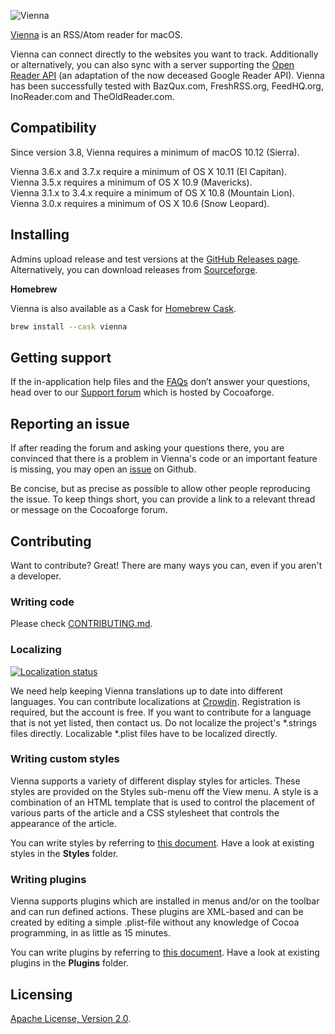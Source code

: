 ![Vienna](https://vienna-rss.sourceforge.io/img/vienna_logo.png)

[Vienna](https://www.vienna-rss.com) is an RSS/Atom reader for macOS.

Vienna can connect directly to the websites you want to track.
Additionally or alternatively, you can also sync with a server supporting the [Open Reader API](http://rss-sync.github.io/Open-Reader-API/rssconsensus/) (an adaptation of the now deceased Google Reader API). Vienna has been successfully tested with BazQux.com, FreshRSS.org, FeedHQ.org, InoReader.com and TheOldReader.com.


Compatibility
-------------

Since version 3.8, Vienna requires a minimum of macOS 10.12 (Sierra).

Vienna 3.6.x and 3.7.x require a minimum of OS X 10.11 (El Capitan).  
Vienna 3.5.x requires a minimum of OS X 10.9 (Mavericks).  
Vienna 3.1.x to 3.4.x require a minimum of OS X 10.8 (Mountain Lion).  
Vienna 3.0.x requires a minimum of OS X 10.6 (Snow Leopard).


Installing
----------

Admins upload release and test versions at the [GitHub Releases page](https://github.com/ViennaRSS/vienna-rss/releases).  
Alternatively, you can download releases from [Sourceforge](https://sourceforge.net/projects/vienna-rss/files/).

**Homebrew**

Vienna is also available as a Cask for [Homebrew Cask](https://github.com/phinze/homebrew-cask).
```bash
brew install --cask vienna
```

Getting support
---------------

If the in-application help files and the [FAQs](https://www.vienna-rss.com/faq.html) don’t answer your questions, head over to our [Support forum](https://forums.cocoaforge.com/viewforum.php?f=18) which is hosted by Cocoaforge.

Reporting an issue
------------------

If after reading the forum and asking your questions there, you are convinced that there is a problem in Vienna's code or an important feature is missing, you may open an [issue](https://github.com/ViennaRSS/vienna-rss/issues?direction=desc&sort=created&state=open) on Github.

Be concise, but as precise as possible to allow other people reproducing the issue. To keep things short, you can provide a link to a relevant thread or message on the Cocoaforge forum.

Contributing
------------

Want to contribute? Great! There are many ways you can, even if you aren't a developer.

### Writing code

Please check [CONTRIBUTING.md](CONTRIBUTING.md).

### Localizing ###
[![Localization status](https://badges.crowdin.net/vienna-rss/localized.svg)](https://crowdin.com/project/vienna-rss "Crowdin")

We need help keeping Vienna translations up to date into different languages. You can contribute localizations at [Crowdin](https://crowdin.com/project/vienna-rss). Registration is required, but the account is free. If you want to contribute for a language that is not yet listed, then contact us. Do not localize the project's \*.strings files directly. Localizable \*.plist files have to be localized directly.

### Writing custom styles

Vienna supports a variety of different display styles for articles. These styles are provided on the Styles sub-menu off the View menu. A style is a combination of an HTML template that is used to control the placement of various parts of the article and a CSS stylesheet that controls the appearance of the article.

You can write styles by referring to [this document](https://www.vienna-rss.com/extras/creating-custom-styles/). Have a look at existing styles in the __Styles__ folder.

### Writing plugins

Vienna supports plugins which are installed in menus and/or on the toolbar and can run defined actions. These plugins are XML-based and can be created by editing a simple .plist-file without any knowledge of Cocoa programming, in as little as 15 minutes.

You can write plugins by referring to [this document](https://www.vienna-rss.com/development/creating-plugins-for-vienna-2-5/). Have a look at existing plugins in the __Plugins__ folder.

Licensing
---------

[Apache License, Version 2.0](LICENCE.md).
